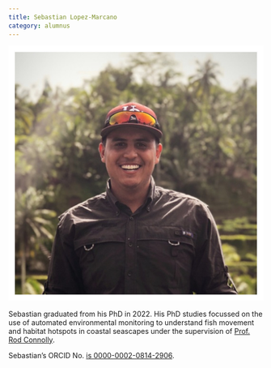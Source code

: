 ```yaml
---
title: Sebastian Lopez-Marcano
category: alumnus
---
```


![](/people/images/Seb-Marcano.jpg)

Sebastian graduated from his PhD in 2022. His PhD studies focussed on the use of automated environmental monitoring to understand fish movement and habitat hotspots in coastal seascapes under the supervision of [Prof. Rod Connolly](http://www.rodconnolly.com/team.html).  

Sebastian’s ORCID No. [is 0000-0002-0814-2906](https://orcid.org/0000-0002-0814-2906).
